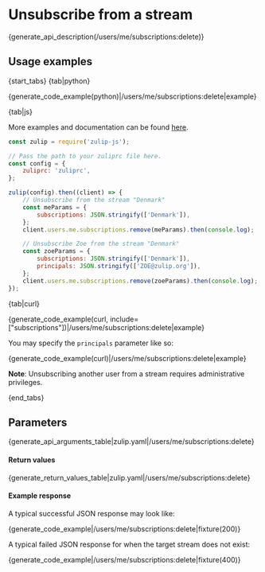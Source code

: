 # Unsubscribe from a stream

{generate_api_description(/users/me/subscriptions:delete)}

## Usage examples

{start_tabs}
{tab|python}

{generate_code_example(python)|/users/me/subscriptions:delete|example}

{tab|js}

More examples and documentation can be found [here](https://github.com/zulip/zulip-js).
```js
const zulip = require('zulip-js');

// Pass the path to your zuliprc file here.
const config = {
    zuliprc: 'zuliprc',
};

zulip(config).then((client) => {
    // Unsubscribe from the stream "Denmark"
    const meParams = {
        subscriptions: JSON.stringify(['Denmark']),
    };
    client.users.me.subscriptions.remove(meParams).then(console.log);

    // Unsubscribe Zoe from the stream "Denmark"
    const zoeParams = {
        subscriptions: JSON.stringify(['Denmark']),
        principals: JSON.stringify(['ZOE@zulip.org']),
    };
    client.users.me.subscriptions.remove(zoeParams).then(console.log);
});
```

{tab|curl}

{generate_code_example(curl, include=["subscriptions"])|/users/me/subscriptions:delete|example}

You may specify the `principals` parameter like so:

{generate_code_example(curl)|/users/me/subscriptions:delete|example}

**Note**: Unsubscribing another user from a stream requires
administrative privileges.

{end_tabs}

## Parameters

{generate_api_arguments_table|zulip.yaml|/users/me/subscriptions:delete}

#### Return values

{generate_return_values_table|zulip.yaml|/users/me/subscriptions:delete}

#### Example response

A typical successful JSON response may look like:

{generate_code_example|/users/me/subscriptions:delete|fixture(200)}

A typical failed JSON response for when the target stream does not exist:

{generate_code_example|/users/me/subscriptions:delete|fixture(400)}
